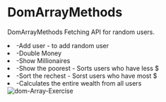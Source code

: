 # DomArrayMethods
DomArrayMethods
Fetching API for random users.
<li>-Add user - to add random user</li>
<li>-Double Money</li>
<li>-Show Millionaires</li>
<li>-Show the poorest - Sorts users who have less $</li>
<li>-Sort the rechest - Sorst users who have most $</li>
<li>-Calculates the entire wealth from all users</li>
<img src="https://i.ibb.co/88gjtyr/dom-Array-Exercise.png" alt="dom-Array-Exercise" border="0">
